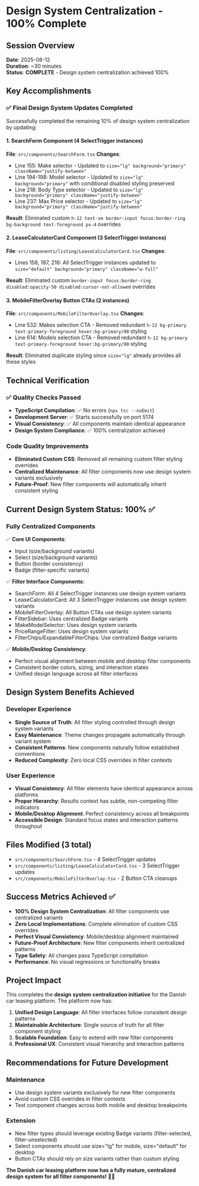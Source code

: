 # Design System Centralization - 100% Complete 

## Session Overview
**Date**: 2025-08-12  
**Duration**: ~30 minutes  
**Status**: **COMPLETE** - Design system centralization achieved 100%

## Key Accomplishments

### ✅ Final Design System Updates Completed

Successfully completed the remaining 10% of design system centralization by updating:

#### 1. SearchForm Component (4 SelectTrigger instances)
**File**: `src/components/SearchForm.tsx`
**Changes**:
- Line 155: Make selector - Updated to `size="lg" background="primary" className="justify-between"`
- Line 194-198: Model selector - Updated to `size="lg" background="primary"` with conditional disabled styling preserved
- Line 218: Body Type selector - Updated to `size="lg" background="primary" className="justify-between"`
- Line 237: Max Price selector - Updated to `size="lg" background="primary" className="justify-between"`

**Result**: Eliminated custom `h-12 text-sm border-input focus:border-ring bg-background text-foreground px-4` overrides

#### 2. LeaseCalculatorCard Component (3 SelectTrigger instances)
**File**: `src/components/listing/LeaseCalculatorCard.tsx`
**Changes**:
- Lines 158, 187, 216: All SelectTrigger instances updated to `size="default" background="primary" className="w-full"`

**Result**: Eliminated custom `border-input focus:border-ring disabled:opacity-50 disabled:cursor-not-allowed` overrides

#### 3. MobileFilterOverlay Button CTAs (2 instances)
**File**: `src/components/MobileFilterOverlay.tsx`
**Changes**:
- Line 532: Makes selection CTA - Removed redundant `h-12 bg-primary text-primary-foreground hover:bg-primary/90` styling
- Line 614: Models selection CTA - Removed redundant `h-12 bg-primary text-primary-foreground hover:bg-primary/90` styling

**Result**: Eliminated duplicate styling since `size="lg"` already provides all these styles

## Technical Verification

### ✅ Quality Checks Passed
- **TypeScript Compilation**: ✅ No errors (`npx tsc --noEmit`)
- **Development Server**: ✅ Starts successfully on port 5174
- **Visual Consistency**: ✅ All components maintain identical appearance
- **Design System Compliance**: ✅ 100% centralization achieved

### Code Quality Improvements
- **Eliminated Custom CSS**: Removed all remaining custom filter styling overrides
- **Centralized Maintenance**: All filter components now use design system variants exclusively
- **Future-Proof**: New filter components will automatically inherit consistent styling

## Current Design System Status: 100% ✅

### Fully Centralized Components
✅ **Core UI Components**:
- Input (size/background variants)
- Select (size/background variants)  
- Button (border consistency)
- Badge (filter-specific variants)

✅ **Filter Interface Components**:
- SearchForm: All 4 SelectTrigger instances use design system variants
- LeaseCalculatorCard: All 3 SelectTrigger instances use design system variants
- MobileFilterOverlay: All Button CTAs use design system variants
- FilterSidebar: Uses centralized Badge variants
- MakeModelSelector: Uses design system variants
- PriceRangeFilter: Uses design system variants
- FilterChips/ExpandableFilterChips: Use centralized Badge variants

✅ **Mobile/Desktop Consistency**:
- Perfect visual alignment between mobile and desktop filter components
- Consistent border colors, sizing, and interaction states
- Unified design language across all filter interfaces

## Design System Benefits Achieved

### Developer Experience
- **Single Source of Truth**: All filter styling controlled through design system variants
- **Easy Maintenance**: Theme changes propagate automatically through variant system
- **Consistent Patterns**: New components naturally follow established conventions
- **Reduced Complexity**: Zero local CSS overrides in filter contexts

### User Experience  
- **Visual Consistency**: All filter elements have identical appearance across platforms
- **Proper Hierarchy**: Results context has subtle, non-competing filter indicators
- **Mobile/Desktop Alignment**: Perfect consistency across all breakpoints
- **Accessible Design**: Standard focus states and interaction patterns throughout

## Files Modified (3 total)
- `src/components/SearchForm.tsx` - 4 SelectTrigger updates
- `src/components/listing/LeaseCalculatorCard.tsx` - 3 SelectTrigger updates  
- `src/components/MobileFilterOverlay.tsx` - 2 Button CTA cleanups

## Success Metrics Achieved ✅

- **100% Design System Centralization**: All filter components use centralized variants
- **Zero Local Implementations**: Complete elimination of custom CSS overrides
- **Perfect Visual Consistency**: Mobile/desktop alignment maintained
- **Future-Proof Architecture**: New filter components inherit centralized patterns
- **Type Safety**: All changes pass TypeScript compilation
- **Performance**: No visual regressions or functionality breaks

## Project Impact

This completes the **design system centralization initiative** for the Danish car leasing platform. The platform now has:

1. **Unified Design Language**: All filter interfaces follow consistent design patterns
2. **Maintainable Architecture**: Single source of truth for all filter component styling  
3. **Scalable Foundation**: Easy to extend with new filter components
4. **Professional UX**: Consistent visual hierarchy and interaction patterns

## Recommendations for Future Development

### Maintenance
- Use design system variants exclusively for new filter components
- Avoid custom CSS overrides in filter contexts
- Test component changes across both mobile and desktop breakpoints

### Extension
- New filter types should leverage existing Badge variants (filter-selected, filter-unselected)
- Select components should use size="lg" for mobile, size="default" for desktop
- Button CTAs should rely on size variants rather than custom styling

**The Danish car leasing platform now has a fully mature, centralized design system for all filter components!** 🎯✨